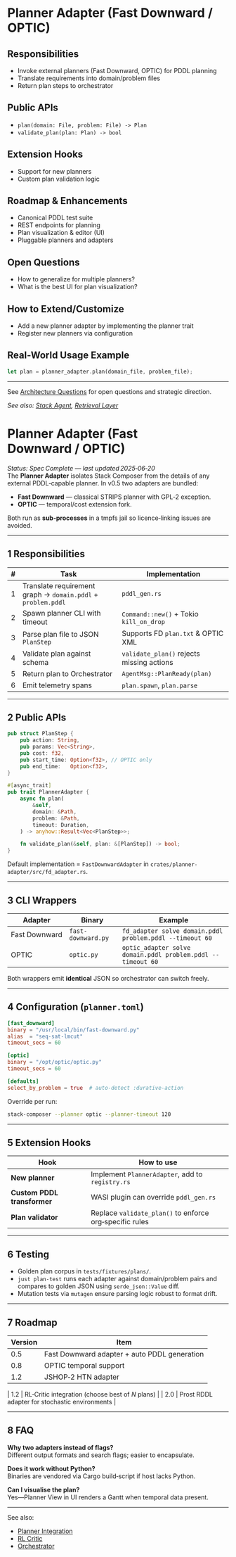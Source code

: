 # Planner Adapter (Fast Downward / OPTIC)

## Responsibilities

- Invoke external planners (Fast Downward, OPTIC) for PDDL planning
- Translate requirements into domain/problem files
- Return plan steps to orchestrator

## Public APIs

- `plan(domain: File, problem: File) -> Plan`
- `validate_plan(plan: Plan) -> bool`

## Extension Hooks

- Support for new planners
- Custom plan validation logic

## Roadmap & Enhancements

- Canonical PDDL test suite
- REST endpoints for planning
- Plan visualization & editor (UI)
- Pluggable planners and adapters

## Open Questions

- How to generalize for multiple planners?
- What is the best UI for plan visualization?

## How to Extend/Customize

- Add a new planner adapter by implementing the planner trait
- Register new planners via configuration

## Real-World Usage Example

```rust
let plan = planner_adapter.plan(domain_file, problem_file);
```

---

See [Architecture Questions](../architecture-and-component-guides/architecture-questions.md) for open questions and strategic direction.

_See also: [Stack Agent](../component-details/stack-agent.md), [Retrieval Layer](../component-details/retrieval-layer.md)_

# Planner Adapter (Fast Downward / OPTIC)

_Status: Spec Complete — last updated 2025‑06‑20_  
The **Planner Adapter** isolates Stack Composer from the details of any
external PDDL‑capable planner. In v0.5 two adapters are bundled:

- **Fast Downward** — classical STRIPS planner with GPL‑2 exception.
- **OPTIC** — temporal/cost extension fork.

Both run as **sub‑processes** in a tmpfs jail so licence‑linking issues are
avoided.

---

## 1 Responsibilities

| #   | Task                                                         | Implementation                            |
| --- | ------------------------------------------------------------ | ----------------------------------------- |
| 1   | Translate requirement graph → `domain.pddl` + `problem.pddl` | `pddl_gen.rs`                             |
| 2   | Spawn planner CLI with timeout                               | `Command::new()` + Tokio `kill_on_drop`   |
| 3   | Parse plan file to JSON `PlanStep`                           | Supports FD `plan.txt` & OPTIC XML        |
| 4   | Validate plan against schema                                 | `validate_plan()` rejects missing actions |
| 5   | Return plan to Orchestrator                                  | `AgentMsg::PlanReady(plan)`               |
| 6   | Emit telemetry spans                                         | `plan.spawn`, `plan.parse`                |

---

## 2 Public APIs

```rust
pub struct PlanStep {
    pub action: String,
    pub params: Vec<String>,
    pub cost: f32,
    pub start_time: Option<f32>, // OPTIC only
    pub end_time:   Option<f32>,
}

#[async_trait]
pub trait PlannerAdapter {
    async fn plan(
        &self,
        domain: &Path,
        problem: &Path,
        timeout: Duration,
    ) -> anyhow::Result<Vec<PlanStep>>;

    fn validate_plan(&self, plan: &[PlanStep]) -> bool;
}
```

Default implementation = `FastDownwardAdapter` in
`crates/planner-adapter/src/fd_adapter.rs`.

---

## 3 CLI Wrappers

| Adapter       | Binary             | Example                                                     |
| ------------- | ------------------ | ----------------------------------------------------------- |
| Fast Downward | `fast-downward.py` | `fd_adapter solve domain.pddl problem.pddl --timeout 60`    |
| OPTIC         | `optic.py`         | `optic_adapter solve domain.pddl problem.pddl --timeout 60` |

Both wrappers emit **identical** JSON so orchestrator can switch freely.

---

## 4 Configuration (`planner.toml`)

```toml
[fast_downward]
binary = "/usr/local/bin/fast-downward.py"
alias  = "seq-sat-lmcut"
timeout_secs = 60

[optic]
binary = "/opt/optic/optic.py"
timeout_secs = 60

[defaults]
select_by_problem = true  # auto‑detect :durative‑action
```

Override per run:

```bash
stack-composer --planner optic --planner-timeout 120
```

---

## 5 Extension Hooks

| Hook                        | How to use                                              |
| --------------------------- | ------------------------------------------------------- |
| **New planner**             | Implement `PlannerAdapter`, add to `registry.rs`        |
| **Custom PDDL transformer** | WASI plugin can override `pddl_gen.rs`                  |
| **Plan validator**          | Replace `validate_plan()` to enforce org‑specific rules |

---

## 6 Testing

- Golden plan corpus in `tests/fixtures/plans/`.
- `just plan-test` runs each adapter against domain/problem pairs and compares
  to golden JSON using `serde_json::Value` diff.
- Mutation tests via `mutagen` ensure parsing logic robust to format drift.

---

## 7 Roadmap

| Version | Item                                         |
| ------- | -------------------------------------------- |
| 0.5     | Fast Downward adapter + auto PDDL generation |
| 0.8     | OPTIC temporal support                       |
| 1.2     | JSHOP‑2 HTN adapter                          |

<!-- trunk-ignore(markdownlint/MD049) -->

| 1.2 | RL‑Critic integration (choose best of *N* plans) |
| 2.0 | Prost RDDL adapter for stochastic environments |

---

## 8 FAQ

**Why two adapters instead of flags?**  
Different output formats and search flags; easier to encapsulate.

**Does it work without Python?**  
Binaries are vendored via Cargo build‑script if host lacks Python.

**Can I visualise the plan?**  
Yes—Planner View in UI renders a Gantt when temporal data present.

---

See also:

- [Planner Integration](../architecture/planner-integration.md)
- [RL Critic](../component-details/rl-critic.md)
- [Orchestrator](../component-details/orchestrator.md)
